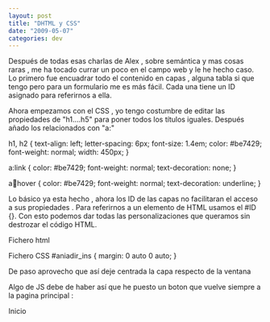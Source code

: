 ```yaml
---
layout: post
title: "DHTML y CSS"
date: "2009-05-07"
categories: dev
---
```


Después de todas esas charlas de Alex , sobre semántica y mas cosas raras , me ha tocado currar un poco en el campo web y le he hecho caso. Lo primero fue encuadrar todo el contenido en capas , alguna tabla si que tengo pero para un formulario me es más fácil. Cada una tiene un ID asignado para referirnos a ella.

Ahora empezamos con el CSS , yo tengo costumbre de editar las propiedades de "h1....h5" para poner todos los títulos iguales. Después añado los relacionados con "a:"

h1, h2 {
    text-align: left;
    letter-spacing: 6px;
    font-size: 1.4em;
    color: #be7429;
    font-weight: normal;
    width: 450px;
}

a:link {
   color: #be7429;
   font-weight: normal;
   text-decoration: none;
}

a:link:hover {
   color: #be7429;
   font-weight: normal;
   text-decoration: underline;
}

Lo básico ya esta hecho , ahora los ID de las capas no facilitaran el acceso a sus propiedades . Para referirnos a un elemento de HTML usamos el #ID {}. Con esto podemos dar todas las personalizaciones que queramos sin destrozar el código HTML.

Fichero html

Fichero CSS #aniadir\_ins { margin: 0 auto 0 auto; }

De paso aprovecho que así deje centrada la capa respecto de la ventana

Algo de JS debe de haber así que he puesto un boton que vuelve siempre a la pagina principal :

Inicio
